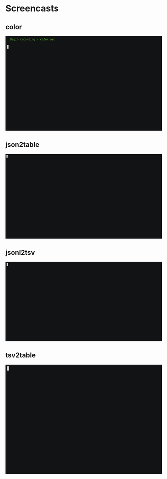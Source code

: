 # Screencasts
## color
[![color.cast](color.gif)](https://asciinema.org/a/0jmWyHoWDHAMqrnskzZ352tpl)

## json2table
[![json2table.cast](json2table.gif)](https://asciinema.org/a/ddWLM2UhzXX7U3sR2V4vwoNZK)

## jsonl2tsv
[![jsonl2tsv.cast](jsonl2tsv.gif)](https://asciinema.org/a/8KRsMxTDnR23RhWQEM9cQrETl)

## tsv2table
[![tsv2table.cast](tsv2table.gif)](https://asciinema.org/a/W7BPOlgpTHMiHJayXRod6RFgz)

